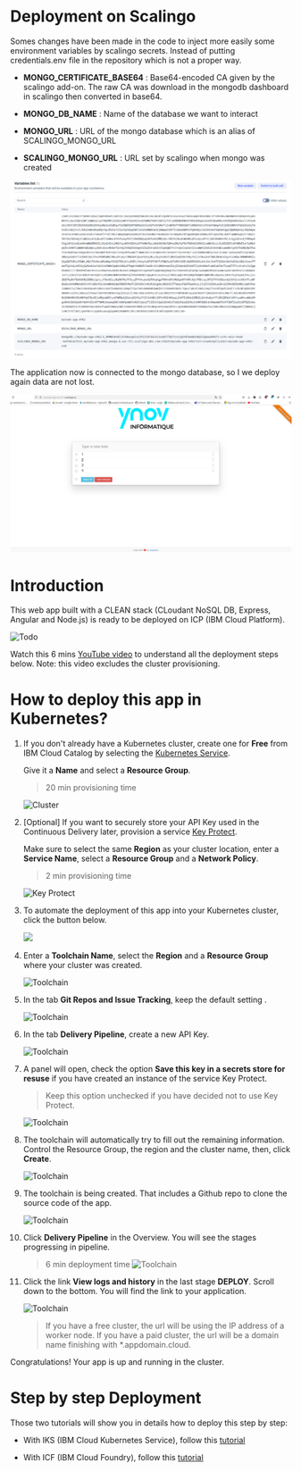 # Deployment on Scalingo

Somes changes have been made in the code to inject more easily some environment variables by scalingo secrets. Instead of putting credentials.env file in the repository which is not a proper way.

- **MONGO_CERTIFICATE_BASE64** : Base64-encoded CA given by the scalingo add-on. The raw CA was download in the mongodb dashboard in scalingo then converted in base64.

- **MONGO_DB_NAME** : Name of the database we want to interact

- **MONGO_URL** : URL of the mongo database which is an alias of SCALINGO_MONGO_URL

- **SCALINGO_MONGO_URL** : URL set by scalingo when mongo was created

![env](images/scalingo/env.png)

The application now is connected to the mongo database, so I we deploy again data are not lost.

![mytodo](images/scalingo/mytodo.png)

# Introduction

This web app built with a CLEAN stack (CLoudant NoSQL DB, Express, Angular and Node.js) is ready to be deployed on ICP (IBM Cloud Platform).

![Todo](./images/screenshot.png)


Watch this 6 mins <a href="https://youtu.be/XVVb-aLw9ow" target=”_blank”>YouTube video</a> to understand all the deployment steps below. Note: this video excludes the cluster provisioning.


# How to deploy this app in Kubernetes?

1. If you don't already have a Kubernetes cluster, create one for **Free** from IBM Cloud Catalog by selecting the [Kubernetes Service](https://cloud.ibm.com/kubernetes/catalog/create).

    Give it a **Name** and select a **Resource Group**.
    > 20 min provisioning time

    ![Cluster](./images/iks-free-cluster.jpg)

1. [Optional] If you want to securely store your API Key used in the Continuous Delivery later, provision a service [Key Protect](https://cloud.ibm.com/catalog/services/key-protect).

    Make sure to select the same **Region** as your cluster location, enter a **Service Name**, select a **Resource Group** and a **Network Policy**.
    > 2 min provisioning time

    ![Key Protect](./images/key-protect.jpg)

1. To automate the deployment of this app into your Kubernetes cluster, click the button below.

    <a href="https://cloud.ibm.com/devops/setup/deploy?repository=https://github.com/lionelmace/mytodo&branch=master" target=”_blank”>![](./images/toolchain0-button.png)</a>


1. Enter a **Toolchain Name**, select the **Region** and a **Resource Group** where your cluster was created.

    ![Toolchain](./images/toolchain1-create.jpg)

1. In the tab **Git Repos and Issue Tracking**, keep the default setting .

    ![Toolchain](./images/toolchain2-git.jpg)

1. In the tab **Delivery Pipeline**, create a new API Key.

    ![Toolchain](./images/toolchain3-newkey.jpg)

1. A panel will open, check the option **Save this key in a secrets store for resuse** if you have created an instance of the service Key Protect.
    > Keep this option unchecked if you have decided not to use Key Protect.

    ![Toolchain](./images/toolchain4-secretkey.jpg)


1. The toolchain will automatically try to fill out the remaining information. Control the Resource Group, the region and the cluster name, then, click **Create**. 

    ![Toolchain](./images/toolchain5-final.jpg)

1. The toolchain is being created. That includes a Github repo to clone the source code of the app. 

    ![Toolchain](./images/toolchain6-overview.jpg)

1. Click **Delivery Pipeline** in the Overview. You will see the stages progressing in pipeline.

    > 6 min deployment time 
    ![Toolchain](./images/toolchain7-pipeline.jpg)

1. Click the link **View logs and history** in the last stage **DEPLOY**. Scroll down to the bottom. You will find the link to your application.

    ![Toolchain](./images/toolchain8-applink.jpg)

    > If you have a free cluster, the url will be using the IP address of a worker node.
    > If you have a paid cluster, the url will be a domain name finishing with *.appdomain.cloud.

Congratulations! Your app is up and running in the cluster.


# Step by step Deployment

Those two tutorials will show you in details how to deploy this step by step:

* With IKS (IBM Cloud Kubernetes Service), follow this [tutorial](https://lionelmace.github.io/iks-lab)

* With ICF (IBM Cloud Foundry), follow this [tutorial](https://github.com/lionelmace/ibmcloud-labs/tree/master/labs/Lab%20Cloud%20Foundry%20-%20Deploy%20TODO%20web%20application)